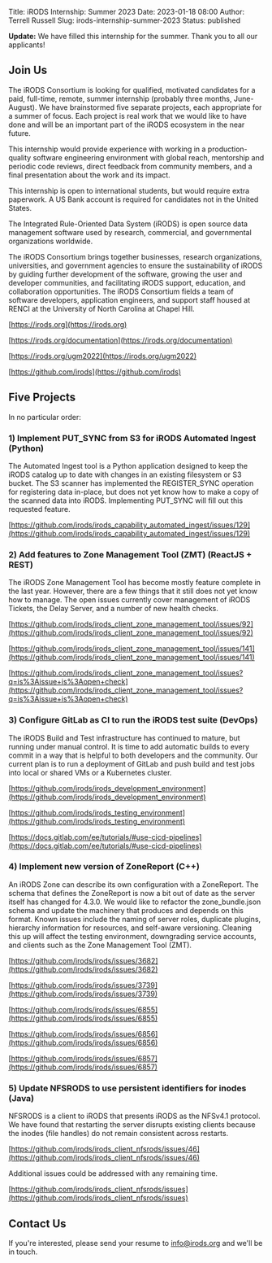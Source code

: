 Title: iRODS Internship: Summer 2023
Date: 2023-01-18 08:00
Author: Terrell Russell
Slug: irods-internship-summer-2023
Status: published

**Update:**  We have filled this internship for the summer.  Thank you to all our applicants!

## Join Us

The iRODS Consortium is looking for qualified, motivated candidates for a paid, full-time, remote, summer internship (probably three months, June-August).  We have brainstormed five separate projects, each appropriate for a summer of focus.  Each project is real work that we would like to have done and will be an important part of the iRODS ecosystem in the near future.

This internship would provide experience with working in a production-quality software engineering environment with global reach, mentorship and periodic code reviews, direct feedback from community members, and a final presentation about the work and its impact.

This internship is open to international students, but would require extra paperwork.  A US Bank account is required for candidates not in the United States.

The Integrated Rule-Oriented Data System (iRODS) is open source data management software used by research, commercial, and governmental organizations worldwide.

The iRODS Consortium brings together businesses, research organizations, universities, and government agencies to ensure the sustainability of iRODS by guiding further development of the software, growing the user and developer communities, and facilitating iRODS support, education, and collaboration opportunities.  The iRODS Consortium fields a team of software developers, application engineers, and support staff housed at RENCI at the University of North Carolina at Chapel Hill.

[https://irods.org](https://irods.org)

[https://irods.org/documentation](https://irods.org/documentation)

[https://irods.org/ugm2022](https://irods.org/ugm2022)

[https://github.com/irods](https://github.com/irods)

## Five Projects

In no particular order:


### 1) Implement PUT_SYNC from S3 for iRODS Automated Ingest (Python)

The Automated Ingest tool is a Python application designed to keep the iRODS catalog up to date with changes in an existing filesystem or S3 bucket.  The S3 scanner has implemented the REGISTER_SYNC operation for registering data in-place, but does not yet know how to make a copy of the scanned data into iRODS.  Implementing PUT_SYNC will fill out this requested feature.

[https://github.com/irods/irods_capability_automated_ingest/issues/129](https://github.com/irods/irods_capability_automated_ingest/issues/129)


### 2) Add features to Zone Management Tool (ZMT) (ReactJS + REST)

The iRODS Zone Management Tool has become mostly feature complete in the last year.  However, there are a few things that it still does not yet know how to manage.  The open issues currently cover management of iRODS Tickets, the Delay Server, and a number of new health checks.

[https://github.com/irods/irods_client_zone_management_tool/issues/92](https://github.com/irods/irods_client_zone_management_tool/issues/92)

[https://github.com/irods/irods_client_zone_management_tool/issues/141](https://github.com/irods/irods_client_zone_management_tool/issues/141)

[https://github.com/irods/irods_client_zone_management_tool/issues?q=is%3Aissue+is%3Aopen+check](https://github.com/irods/irods_client_zone_management_tool/issues?q=is%3Aissue+is%3Aopen+check)


### 3) Configure GitLab as CI to run the iRODS test suite (DevOps)

The iRODS Build and Test infrastructure has continued to mature, but running under manual control.  It is time to add automatic builds to every commit in a way that is helpful to both developers and the community.  Our current plan is to run a deployment of GitLab and push build and test jobs into local or shared VMs or a Kubernetes cluster.

[https://github.com/irods/irods_development_environment](https://github.com/irods/irods_development_environment)

[https://github.com/irods/irods_testing_environment](https://github.com/irods/irods_testing_environment)

[https://docs.gitlab.com/ee/tutorials/#use-cicd-pipelines](https://docs.gitlab.com/ee/tutorials/#use-cicd-pipelines)


### 4) Implement new version of ZoneReport (C++)

An iRODS Zone can describe its own configuration with a ZoneReport.  The schema that defines the ZoneReport is now a bit out of date as the server itself has changed for 4.3.0.  We would like to refactor the zone_bundle.json schema and update the machinery that produces and depends on this format.  Known issues include the naming of server roles, duplicate plugins, hierarchy information for resources, and self-aware versioning.  Cleaning this up will affect the testing environment, downgrading service accounts, and clients such as the Zone Management Tool (ZMT).

[https://github.com/irods/irods/issues/3682](https://github.com/irods/irods/issues/3682)

[https://github.com/irods/irods/issues/3739](https://github.com/irods/irods/issues/3739)

[https://github.com/irods/irods/issues/6855](https://github.com/irods/irods/issues/6855)

[https://github.com/irods/irods/issues/6856](https://github.com/irods/irods/issues/6856)

[https://github.com/irods/irods/issues/6857](https://github.com/irods/irods/issues/6857)


### 5) Update NFSRODS to use persistent identifiers for inodes (Java)

NFSRODS is a client to iRODS that presents iRODS as the NFSv4.1 protocol.  We have found that restarting the server disrupts existing clients because the inodes (file handles) do not remain consistent across restarts.

[https://github.com/irods/irods_client_nfsrods/issues/46](https://github.com/irods/irods_client_nfsrods/issues/46)

Additional issues could be addressed with any remaining time.

[https://github.com/irods/irods_client_nfsrods/issues](https://github.com/irods/irods_client_nfsrods/issues)


## Contact Us

If you're interested, please send your resume to [info@irods.org](mailto:info@irods.org) and we'll be in touch.
